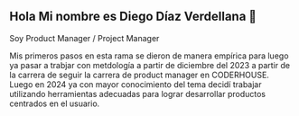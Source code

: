 ## Hola Mi nombre es Diego Díaz Verdellana  👋
Soy Product Manager /  Project Manager

Mis primeros pasos  en esta rama se dieron de manera empírica para luego ya pasar a trabjar con metdología a partir de  diciembre del 2023 a partir de la carrera de seguir la carrera de product manager en CODERHOUSE. Luego en 2024 ya con mayor conocimiento del tema decidí trabajar utilizando herramientas adecuadas para lograr desarrollar productos centrados en el usuario.

<!--
**diegoverdellana/diegoverdellana** is a ✨ _special_ ✨ repository because its `README.md` (this file) appears on your GitHub profile.

Here are some ideas to get you started:

- 🔭 I’m currently working on ...
- 🌱 I’m currently learning ...
- 👯 I’m looking to collaborate on ...
- 🤔 I’m looking for help with ...
- 💬 Ask me about ...
- 📫 How to reach me: ...
- 😄 Pronouns: ...
- ⚡ Fun fact: ...
-->

